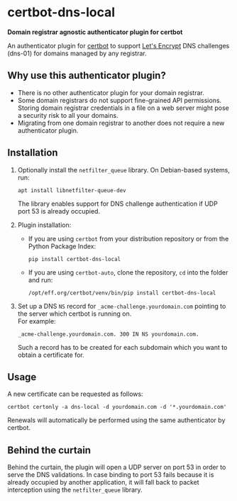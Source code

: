 # certbot-dns-local
**Domain registrar agnostic authenticator plugin for certbot**

An authenticator plugin for [certbot](https://certbot.eff.org/) to support [Let's Encrypt](https://letsencrypt.org/) DNS
challenges (dns-01) for domains managed by any registrar.

## Why use this authenticator plugin?
* There is no other authenticator plugin for your domain registrar.
* Some domain registrars do not support fine-grained API permissions. Storing domain registrar credentials in a file on
  a web server might pose a security risk to all your domains.
* Migrating from one domain registrar to another does not require a new authenticator plugin.

## Installation
1. Optionally install the `netfilter_queue` library. On Debian-based systems, run:
   ```
   apt install libnetfilter-queue-dev
   ```
   The library enables support for DNS challenge authentication if UDP port 53 is already occupied.
   
2. Plugin installation:
   * If you are using `certbot` from your distribution repository or from the Python Package Index:
      ```
      pip install certbot-dns-local
      ```
   * If you are using `certbot-auto`, clone the repository, `cd` into the folder and run:
      ```
      /opt/eff.org/certbot/venv/bin/pip install certbot-dns-local
     ```

3. Set up a DNS `NS` record for `_acme-challenge.yourdomain.com` pointing to the server which certbot is running on.\
   For example:
   ```
   _acme-challenge.yourdomain.com. 300 IN NS yourdomain.com.
   ```
   Such a record has to be created for each subdomain which you want to obtain a certificate for.
## Usage
A new certificate can be requested as follows:

    certbot certonly -a dns-local -d yourdomain.com -d '*.yourdomain.com'

Renewals will automatically be performed using the same authenticator by certbot.

## Behind the curtain
Behind the curtain, the plugin will open a UDP server on port 53 in order to serve the DNS validations. In case binding
to port 53 fails because it is already occupied by another application, it will fall back to packet interception using the
`netfilter_queue` library.
